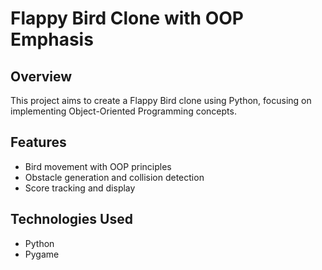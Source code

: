 # Flappy Bird Clone with OOP Emphasis

## Overview
This project aims to create a Flappy Bird clone using Python, focusing on implementing Object-Oriented Programming concepts.

## Features
- Bird movement with OOP principles
- Obstacle generation and collision detection
- Score tracking and display

## Technologies Used
- Python
- Pygame
